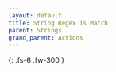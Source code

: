 ```yaml
---
layout: default
title: String Regex is Match
parent: Strings
grand_parent: Actions
---
```

{: .fs-6 .fw-300 }
